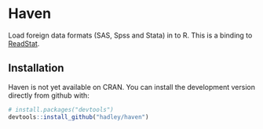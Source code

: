 # Haven

Load foreign data formats (SAS, Spss and Stata) in to R. This is a binding to [ReadStat](https://github.com/WizardMac/ReadStat).

## Installation

Haven is not yet available on CRAN. You can install the development version directly from github with:

```R
# install.packages("devtools")
devtools::install_github("hadley/haven")
```
